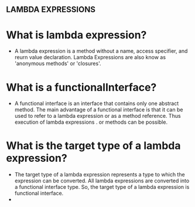 ## LAMBDA EXPRESSIONS

# What is lambda expression?
- A lambda expression is a method without a name, access specifier, and reurn value 
declaration. Lambda Expressions are also know as 'anonymous methods' or 'closures'.

# What is a functionalInterface?
- A functional interface is an interface that contains only one abstract method. 
The main advantage of a functional interface is that it can be used to refer to a 
lambda expression or as a method reference. Thus execution of lambda expressions .
or methods can be possible.

# What is the target type of a lambda expression?
- The target type of a lambda expression represents a type to which the expression can be converted. 
All lambda expressions are converted into a functional interface type. So, the target type of a 
lambda expression is functional interface.
- 